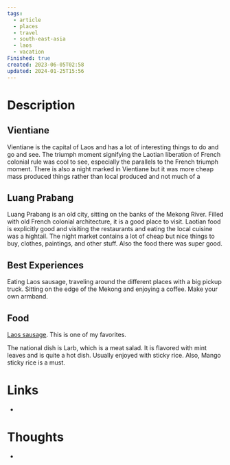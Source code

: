 ```yaml
---
tags:
  - article
  - places
  - travel
  - south-east-asia
  - laos
  - vacation
Finished: true
created: 2023-06-05T02:58
updated: 2024-01-25T15:56
---
```


# Description


## Vientiane
Vientiane is the capital of Laos and has a lot of interesting things to do and go and see. The triumph moment signifying the Laotian liberation of French colonial rule was cool to see, especially the parallels to the French triumph moment. There is also a night marked in Vientiane but it was more cheap mass produced things rather than local produced and not much of a 

## Luang Prabang
Luang Prabang is an old city, sitting on the banks of the Mekong River. Filled with old French colonial architecture, it is a good place to visit. Laotian food is explicitly good and visiting the restaurants and eating the local cuisine was a hightail. The night market contains a lot of cheap but nice things to buy, clothes, paintings, and other stuff. Also the food there was super good. 

## Best Experiences
Eating Laos sausage, traveling around the different places with a big pickup truck. Sitting on the edge of the Mekong and enjoying a coffee.  Make your own armband. 

## Food
[Laos sausage](https://www.saengskitchen.com/laorecipes/laosausage). This is one of my favorites.  

The national dish is Larb, which is a meat salad. It is flavored with mint leaves and is quite a hot dish. Usually enjoyed with sticky rice. 
Also, Mango sticky rice is a must. 

# Links
- 

# Thoughts 
- 